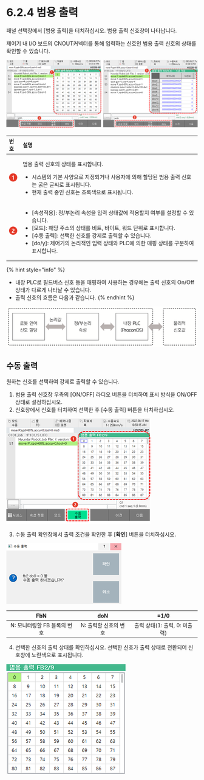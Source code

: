 ﻿# 6.2.4 범용 출력

패널 선택창에서 \[범용 출력\]을 터치하십시오. 범용 출력 신호창이 나타납니다.

제어기 내 I/O 보드의 CNOUT커넥터를 통해 입력하는 신호인 범용 출력 신호의 상태를 확인할 수 있습니다.

![그림 41 범용 출력 신호 - ON/OFF 상태\(좌\) / 값 상태\(우\)](../../_assets/tp630/pane-univoutsig-mode.png)

<table>
  <thead>
    <tr>
      <th style="text-align:left">번호</th>
      <th style="text-align:left">설명</th>
    </tr>
  </thead>
  <tbody>
    <tr>
      <td style="text-align:left">
        <img src="../../_assets/c1.png" alt/>
      </td>
      <td style="text-align:left">
        <p>범용 출력 신호의 상태를
          표시합니다.</p>
        <ul>
          <li>시스템의 기본 사양으로
            지정되거나 사용자에
            의해 할당된 범용 출력
            신호는 굵은 글씨로 표시됩니다.</li>
          <li>현재 출력 중인 신호는
            초록색으로 표시됩니다.</li>
        </ul>
      </td>
    </tr>
    <tr>
      <td style="text-align:left">
        <img src="../../_assets/c2.png" alt/>
      </td>
      <td style="text-align:left">
        <ul>
          <li>[속성적용]: 정/부논리
            속성을 입력 상태값에 적용할지 여부를
            설정할 수 있습니다. </li>
          <li>[모드]: 해당 주소의 상태를 비트, 바이트, 워드 단위로 표시합니다.</li>
          <li>[수동 출력]: 선택한 신호를
            강제로 출력할 수 있습니다.</li>
          <li>[do/y]: 제어기의 논리적인 입력 상태와 PLC에 의한 매핑 상태를 구분하여 표시합니다.</li>
        </ul>
      </td>
    </tr>
  </tbody>
</table>

{% hint style="info" %}
* 내장 PLC로 필드버스 신호 등을 매핑하여 사용하는 경우에는 출력 신호의 On/Off 상태가 다르게 나타날 수 있습니다.
* 출력 신호의 흐름은 다음과 같습니다.
{% endhint %}

![](../../_assets/user-input-flow.png)

## 수동 출력

원하는 신호를 선택하여 강제로 출력할 수 있습니다.

1. 범용 출력 신호창 우측의 \[ON/OFF\] 라디오 버튼을 터치하여 표시 방식을 ON/OFF 상태로 설정하십시오.
2. 신호창에서 신호를 터치하여 선택한 후 \[수동 출력\] 버튼을 터치하십시오.

![](../../_assets/tp630/pane-univoutsig.png)

3. 수동 출력 확인창에서 출력 조건을 확인한 후 \[**확인**\] 버튼을 터치하십시오.

![](../../_assets/tp630/pane-univoutsig-manual.png)

| FbN | doN | =1/0 |
| :---: | :---: | :---: |
| N: 모니터링할 FB 블록의 번호 | N: 출력할 신호의 번호 | 출력 상태\(1: 출력, 0: 미출력\) |

4. 선택한 신호의 출력 상태를 확인하십시오. 선택한 신호가 출력 상태로 전환되어 신호창에 노란색으로 표시됩니다.

![](../../_assets/tp630/pane-univoutsig-onoff.png)

